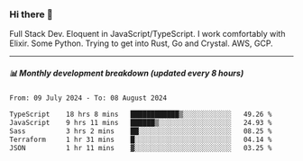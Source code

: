 ### Hi there 👋

Full Stack Dev. Eloquent in JavaScript/TypeScript. I work comfortably with Elixir. Some Python. Trying to get into Rust, Go and Crystal. AWS, GCP.

***

##### 📊 Monthly development breakdown (updated every 8 hours)

<!--START_SECTION:waka-->

```txt
From: 09 July 2024 - To: 08 August 2024

TypeScript    18 hrs 8 mins   ████████████▒░░░░░░░░░░░░   49.26 %
JavaScript    9 hrs 11 mins   ██████▒░░░░░░░░░░░░░░░░░░   24.93 %
Sass          3 hrs 2 mins    ██░░░░░░░░░░░░░░░░░░░░░░░   08.25 %
Terraform     1 hr 31 mins    █░░░░░░░░░░░░░░░░░░░░░░░░   04.14 %
JSON          1 hr 11 mins    ▓░░░░░░░░░░░░░░░░░░░░░░░░   03.25 %
```

<!--END_SECTION:waka-->
